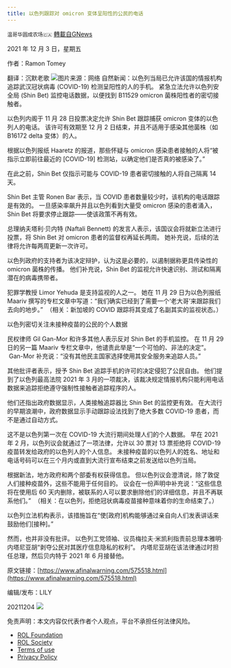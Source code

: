 ```yaml
---
title: 以色列跟踪对 omicron 变体呈阳性的公民的电话
---
```

`温哥华圆成农场🇨🇦` [轉載自GNews](https://gnews.org/zh-hans/1719974/)

2021 年 12 月 3 日，星期五

作者：Ramon Tomey

翻译：沉默老歌
![](https://assets.gnews.org/wp-content/uploads/2021/12/App-Covid-19-Coroavirus-Phone-Password.jpg)图片来源：网络
自然新闻：以色列当局已允许该国的情报机构追踪武汉冠状病毒 (COVID-19) 检测呈阳性的人的手机。 紧急立法允许以色列安全局 (Shin Bet) 监控电话数据，以便找到 B11529 omicron 菌株阳性者的密切接触者。

以色列内阁于 11 月 28 日投票决定允许 Shin Bet 跟踪捕获 omicron 变体的以色列人的电话。 该许可有效期至 12 月 2 日结束，并且不适用于感染其他菌株（如 B16172 delta 变体）的人。

根据以色列报纸 Haaretz 的报道，那些怀疑与 omicron 感染患者接触的人将“被指示立即前往最近的 [COVID-19] 检测站，以确定他们是否真的被感染了。”

在此之前，Shin Bet 仅指示可能与 COVID-19 患者密切接触的人将自己隔离 14 天。

Shin Bet 主管 Ronen Bar 表示，当 COVID 患者数量较少时，该机构的电话跟踪是有效的。 一旦感染率飙升并且以色列看到大量受 omicron 感染的患者涌入，Shin Bet 将要求停止跟踪——使该政策不再有效。

总理纳夫塔利·贝内特 (Naftali Bennett) 的发言人表示，该国议会将就新立法进行投票，将 Shin Bet 对 omicron 患者的监督权再延长两周。 她补充说，后续的法律将允许每两周更新一次许可。

以色列政府的支持者为该决定辩护，认为这是必要的，以遏制据称更具传染性的 omicron 菌株的传播。 他们补充说，Shin Bet 的监视允许快速识别、测试和隔离潜在的病毒携带者。

犯罪学教授 Limor Yehuda 是支持监视的人之一。 她在 11 月 29 日为以色列报纸 Maariv 撰写的专栏文章中写道：“我们确实已经到了需要一个‘老大哥’来跟踪我们去向的地步。”  （相关：新加坡的 COVID 跟踪将其变成了名副其实的监视状态。）

以色列密切关注未接种疫苗的公民的个人数据

民权律师 Gil Gan-Mor 和许多其他人表示反对 Shin Bet 的手机监控。 在 11 月 29 日的另一篇 Maariv 专栏文章中，他谴责此举是“一个可怕的、非法的决定”。  Gan-Mor 补充说：“没有其他民主国家选择使用其安全服务来追踪人员。”

其他批评者表示，授予 Shin Bet 追踪手机的许可的决定侵犯了公民自由。 他们提到了以色列最高法院 2021 年 3 月的一项裁决，该裁决规定情报机构只能利用电话数据来追踪拒绝遵守强制性接触者追踪程序的人。

他们还指出政府数据显示，人类接触追踪器比 Shin Bet 的监控更有效。 在大流行的早期浪潮中，政府数据显示手动跟踪设法找到了绝大多数 COVID-19 患者，而不是通过自动方式。

这不是以色列第一次在 COVID-19 大流行期间处理人们的个人数据。 早在 2021 年 2 月，以色列议会就通过了一项法律，允许以 30 票对 13 票拒绝将 COVID-19 疫苗转发给政府的以色列人的个人信息。 未接种疫苗的以色列人的姓名、地址和电话号码可以在三个月内或直到大流行宣布结束之前发送给以色列当局。

根据新法，地方政府和两个部委有权获得信息。 但以色列议会澄清说，除了敦促人们接种疫苗外，这些不能用于任何目的。 议会在一份声明中补充说：“这些信息将在使用后 60 天内删除，被联系的人可以要求删除他们的详细信息，并且不再联系他们。”  （相关：在以色列，拒绝冠状病毒疫苗接种意味着你的生命结束了。）

以色列立法机构表示，该措施旨在“使[政府]机构能够通过亲自向人们发表讲话来鼓励他们[接种]。”

然而，也并非没有批评。 以色列工党领袖、议员梅拉夫·米凯利指责前总理本雅明·内塔尼亚胡“剥夺公民对其医疗信息隐私的权利”。 内塔尼亚胡在该法律通过时担任总理，然后贝内特于 2021 年 6 月接替他。

原文链接：[https://www.afinalwarning.com/575518.html](https://www.afinalwarning.com/575518.html)

编辑/发布：LILY

20211204
![](https://assets.gnews.org/wp-content/uploads/2021/11/農場文宣-3.jpg)
 

免责声明：本文内容仅代表作者个人观点，平台不承担任何法律风险。

- [ROL Foundation](https://rolfoundation.org/)
- [ROL Society](https://rolsociety.org/)
- [Terms of use](https://gnews.org/terms-of-use-3/)
- [Privacy Policy](https://gnews.org/privacy-policy/)
